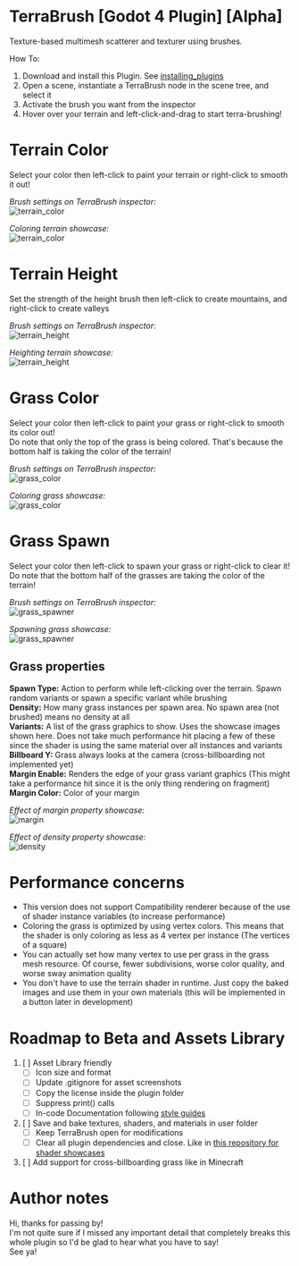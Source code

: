 # TerraBrush [Godot 4 Plugin] [Alpha]
Texture-based multimesh scatterer and texturer using brushes.

How To:
1. Download and install this Plugin. See [installing_plugins](https://docs.godotengine.org/en/stable/tutorials/plugins/editor/installing_plugins.html)
2. Open a scene, instantiate a TerraBrush node in the scene tree, and select it
3. Activate the brush you want from the inspector
4. Hover over your terrain and left-click-and-drag to start terra-brushing!


# Terrain Color
Select your color then left-click to paint your terrain or right-click to smooth it out!<br />

_Brush settings on TerraBrush inspector:_ <br />
![terrain_color](https://github.com/dip000/terra-brush-scatterer/assets/58742147/289fb511-5a60-4a24-962b-fa6d4ff2154e)<br />

_Coloring terrain showcase:_ <br />
![terrain_color](https://github.com/dip000/terra-brush-scatterer/assets/58742147/74e76b8a-9005-459c-8ef8-89f966e0f02b)




# Terrain Height
Set the strength of the height brush then left-click to create mountains, and right-click to create valleys<br />

_Brush settings on TerraBrush inspector:_ <br />
![terrain_height](https://github.com/dip000/terra-brush-scatterer/assets/58742147/88baec80-da87-437d-afd5-eaacf31b6ce4)<br />

_Heighting terrain showcase:_ <br />
![terrain_height](https://github.com/dip000/terra-brush-scatterer/assets/58742147/aa45f08c-96e9-4a06-8fc0-53ce52da11a8)



# Grass Color
Select your color then left-click to paint your grass or right-click to smooth its color out!<br />
Do note that only the top of the grass is being colored. That's because the bottom half is taking the color of the terrain!<br />

_Brush settings on TerraBrush inspector:_ <br />
![grass_color](https://github.com/dip000/terra-brush-scatterer/assets/58742147/10fb619f-a751-4d0d-b249-71433ffe1065)

_Coloring grass showcase:_ <br />
![grass_color](https://github.com/dip000/terra-brush-scatterer/assets/58742147/60c77a62-44f5-4034-86a8-296c946663f8)




# Grass Spawn
Select your color then left-click to spawn your grass or right-click to clear it!<br />
Do note that the bottom half of the grasses are taking the color of the terrain!<br />

_Brush settings on TerraBrush inspector:_ <br />
![grass_spawner](https://github.com/dip000/terra-brush-scatterer/assets/58742147/afab1557-103c-44af-a1eb-62f23f2d62c6)<br />

_Spawning grass showcase:_ <br />
![grass_spawner](https://github.com/dip000/terra-brush-scatterer/assets/58742147/d0c71618-df0a-4e26-997a-f294d7a48084)<br />

## Grass properties
**Spawn Type:** Action to perform while left-clicking over the terrain. Spawn random variants or spawn a specific variant while brushing<br />
**Density:** How many grass instances per spawn area. No spawn area (not brushed) means no density at all<br />
**Variants:** A list of the grass graphics to show. Uses the showcase images shown here. Does not take much performance hit placing a few of these since the shader is using the same material over all instances and variants<br />
**Billboard Y:** Grass always looks at the camera (cross-billboarding not implemented yet)<br />
**Margin Enable:** Renders the edge of your grass variant graphics (This might take a performance hit since it is the only thing rendering on fragment) <br />
**Margin Color:** Color of your margin<br />

_Effect of margin property showcase:_ <br />
![margin](https://github.com/dip000/terra-brush-scatterer/assets/58742147/58ef8e07-0bd9-431e-9ef2-03f579fd2619)<br />

_Effect of density property showcase:_ <br />
![density](https://github.com/dip000/terra-brush-scatterer/assets/58742147/078c3622-1e4c-4996-8f27-fd66bf480198)


# Performance concerns
* This version does not support Compatibility renderer because of the use of shader instance variables (to increase performance)
* Coloring the grass is optimized by using vertex colors. This means that the shader is only coloring as less as 4 vertex per instance (The vertices of a square)
* You can actually set how many vertex to use per grass in the grass mesh resource. Of course, fewer subdivisions, worse color quality, and worse sway animation quality
* You don't have to use the terrain shader in runtime. Just copy the baked images and use them in your own materials (this will be implemented in a button later in development)

# Roadmap to Beta and Assets Library
1. [ ] Asset Library friendly
   - [ ] Icon size and format
   - [ ] Update .gitignore for asset screenshots
   - [ ] Copy the license inside the plugin folder
   - [ ] Suppress print() calls
   - [ ] In-code Documentation following [style guides](https://docs.godotengine.org/en/stable/tutorials/scripting/gdscript/gdscript_styleguide.html#doc-gdscript-styleguide)

 2. [ ] Save and bake textures, shaders, and materials in user folder
    - [ ] Keep TerraBrush open for modifications
    - [ ] Clear all plugin dependencies and close. Like in [this repository for shader showcases](https://github.com/dip000/my-godotshaders/tree/main/StylizedCartoonGrass)

  3. [ ] Add support for cross-billboarding grass like in Minecraft

# Author notes
Hi, thanks for passing by!<br />
I'm not quite sure if I missed any important detail that completely breaks this whole plugin so I'd be glad to hear what you have to say!<br />
See ya!<br />
